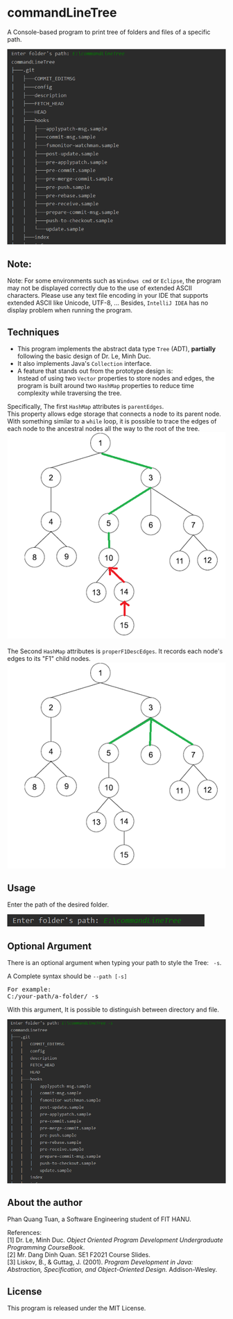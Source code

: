 # commandLineTree

A Console-based program to print tree of folders and files of a specific path.

![img.png](imgs/1.png)

## Note:

Note: For some environments such as `Windows cmd` or `Eclipse`, the program may not be displayed correctly due to the use of
extended ASCII characters. Please use any text file encoding in your IDE that supports extended ASCII like Unicode,
UTF-8, ... Besides, `IntelliJ IDEA` has no display problem when running the program.

## Techniques

- This program implements the abstract data type `Tree` (ADT), <strong>partially</strong> following the basic design of
  Dr. Le, Minh Duc.
- It also implements Java's `Collection` interface.
- A feature that stands out from the prototype design is:
  <br/>Instead of using two `Vector` properties to store nodes and edges, the program is built around two `HashMap`
  properties to reduce time complexity while traversing the tree.

Specifically, The first `HashMap` attributes is `parentEdges`.
<br/>
This property allows edge storage that connects a node to its parent node. With something similar to a `while` loop, it
is possible to trace the edges of each node to the ancestral nodes all the way to the root of the tree.
![img.png](imgs/2.png)
<br/><br/>
The Second `HashMap` attributes is `properF1DescEdges`. It records each node's edges to its "F1" child nodes.
![img.png](imgs/3.png)

## Usage

Enter the path of the desired folder.

![img.png](imgs/4.png)

## Optional Argument

There is an optional argument when typing your path to style the Tree: ` -s`.

A Complete syntax should be `--path [-s]`
<pre>
For example:
C:/your-path/a-folder/ -s
</pre>
With this argument, It is possible to distinguish between directory and file.

![img.png](imgs/5.png)

## About the author

Phan Quang Tuan, a Software Engineering student of FIT HANU.

References:
<br/>[1] Dr. Le, Minh Duc. <i>Object Oriented Program Development Undergraduate Programming CourseBook</i>.
<br/>[2] Mr. Dang Dinh Quan. SE1 F2021 Course Slides.
<br/>[3] Liskov, B., & Guttag, J. (2001). <i>Program Development in Java: Abstraction, Specification, and
Object-Oriented Design.</i> Addison-Wesley.

## License

This program is released under the MIT License.
